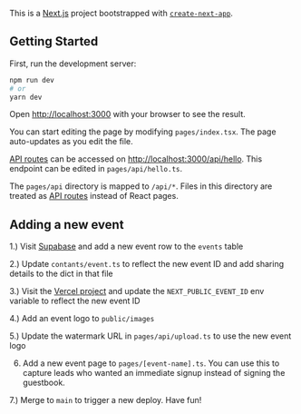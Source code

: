 This is a [Next.js](https://nextjs.org/) project bootstrapped with [`create-next-app`](https://github.com/vercel/next.js/tree/canary/packages/create-next-app).

## Getting Started

First, run the development server:

```bash
npm run dev
# or
yarn dev
```

Open [http://localhost:3000](http://localhost:3000) with your browser to see the result.

You can start editing the page by modifying `pages/index.tsx`. The page auto-updates as you edit the file.

[API routes](https://nextjs.org/docs/api-routes/introduction) can be accessed on [http://localhost:3000/api/hello](http://localhost:3000/api/hello). This endpoint can be edited in `pages/api/hello.ts`.

The `pages/api` directory is mapped to `/api/*`. Files in this directory are treated as [API routes](https://nextjs.org/docs/api-routes/introduction) instead of React pages.

## Adding a new event

1.) Visit [Supabase](https://supabase.com) and add a new event row to the `events` table

2.) Update `contants/event.ts` to reflect the new event ID and add sharing details to the dict in that file

3.) Visit the [Vercel project](https://vercel.com) and update the `NEXT_PUBLIC_EVENT_ID` env variable to reflect the new event ID

4.) Add an event logo to `public/images`

5.) Update the watermark URL in `pages/api/upload.ts` to use the new event logo

6. Add a new event page to `pages/[event-name].ts`. You can use this to capture leads who wanted an immediate signup instead of signing the guestbook.

7.) Merge to `main` to trigger a new deploy. Have fun!